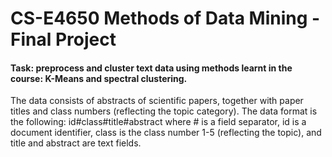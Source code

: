 # CS-E4650 Methods of Data Mining - Final Project

#### Task: preprocess and cluster text data using methods learnt in the course: K-Means and spectral clustering.

The data consists of abstracts of scientific papers, together with paper titles and class numbers (reflecting the topic category). The data format is the following: id#class#title#abstract where # is a field separator, id is a document identifier, class is the class number 1-5 (reflecting the topic), and title and abstract are text fields.
